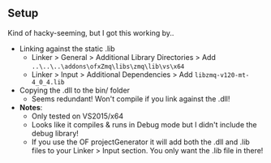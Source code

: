 ## Setup

Kind of hacky-seeming, but I got this working by..

- Linking against the static .lib
  - Linker > General > Additional Library Directories > Add `..\..\..\addons\ofxZmq\libs\zmq\lib\vs\x64`
  - Linker > Input > Additional Dependencies > Add `libzmq-v120-mt-4_0_4.lib`
- Copying the .dll to the bin/ folder
  - Seems redundant! Won't compile if you link against the .dll!
- **Notes**:
  - Only tested on VS2015/x64
  - Looks like it compiles & runs in Debug mode but I didn't include the debug library!
  - If you use the OF projectGenerator it will add both the .dll and .lib files to your Linker > Input section. You only want the .lib file in there!
